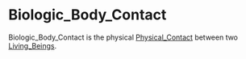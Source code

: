 # Biologic_Body_Contact

Biologic_Body_Contact is the physical [Physical_Contact](10000039.md) between two [Living_Beings](40000016.md).
